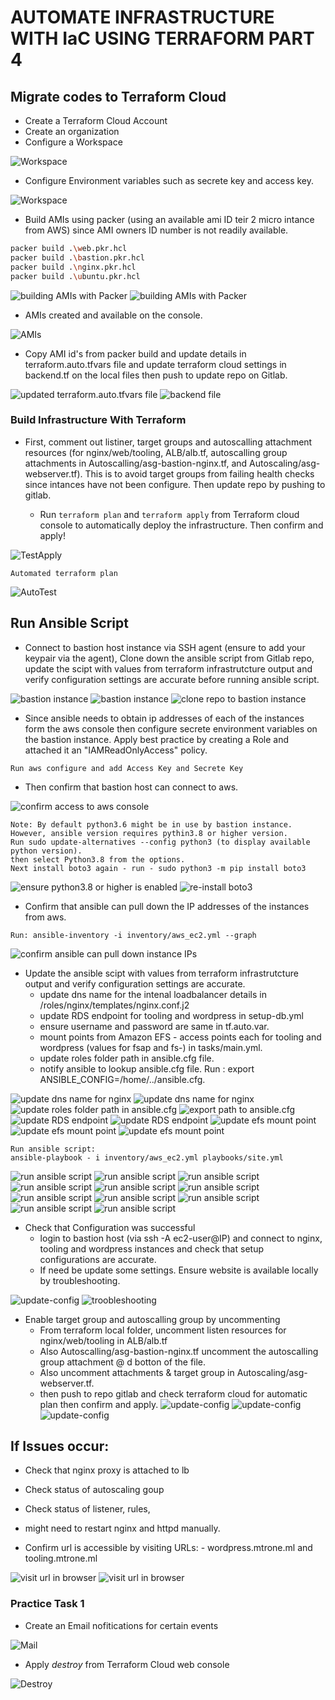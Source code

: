 # AUTOMATE INFRASTRUCTURE WITH IaC USING TERRAFORM PART 4


## Migrate codes to Terraform Cloud

- Create a Terraform Cloud Account
- Create an organization
- Configure a Workspace 

![Workspace](images/workspace1.png)

- Configure Environment variables such as secrete key and access key.

![Workspace](images/wsvariable.png)

- Build AMIs using packer (using an available ami ID teir 2 micro intance from AWS) since AMI owners ID number is not readily available.

```bash
packer build .\web.pkr.hcl
packer build .\bastion.pkr.hcl
packer build .\nginx.pkr.hcl  
packer build .\ubuntu.pkr.hcl   
```

![building AMIs with Packer](images/packer1.png)
![building AMIs with Packer](images/packer2.png)

- AMIs created and available on the console.

![AMIs](images/ami.png)

- Copy AMI id's from packer build and update details in terraform.auto.tfvars file and update terraform cloud settings in backend.tf on the local files then push to update repo on Gitlab. 

![updated terraform.auto.tfvars file](images/autoftvars.png)
![backend file](images/backend.png)


### Build Infrastructure With Terraform
- First, comment out listiner, target groups and autoscalling attachment resources (for nginx/web/tooling,  ALB/alb.tf, autoscalling group attachments in  Autoscalling/asg-bastion-nginx.tf, and Autoscaling/asg-webserver.tf). This is to avoid target groups from failing health checks since intances have not been configure.  Then update repo by pushing to gitlab.

    - Run ```terraform plan``` and ```terraform apply``` from Terraform cloud console to automatically deploy the infrastructure. Then confirm and apply!

![TestApply](images/test.png)

    Automated terraform plan

![AutoTest](images/autotest.png)



## Run Ansible Script 
- Connect to bastion host instance via SSH agent (ensure to add your keypair via the agent), Clone down the ansible script from  Gitlab repo, update the scipt with values from terraform infrastrutcture output and verify configuration settings are accurate before running ansible script.

![bastion instance](images/bastion1.png)
![bastion instance](images/bastion2.png)
![clone repo to bastion instance](images/bastion4.png)

- Since ansible needs to obtain ip addresses of each of the instances form the aws console then configure secrete environment variables on the bastion instance. Apply best practice by creating a Role and attached it an "IAMReadOnlyAccess" policy.
`````
Run aws configure and add Access Key and Secrete Key
`````
 - Then confirm that bastion host can connect to aws.

![confirm access to aws console](images/aws.png)

```
Note: By default python3.6 might be in use by bastion instance. However, ansible version requires pythin3.8 or higher version.
Run sudo update-alternatives --config python3 (to display available python version).
then select Python3.8 from the options.
Next install boto3 again - run - sudo python3 -m pip install boto3

```
![ensure python3.8 or higher is enabled](images/pythonv.png)
![re-install boto3](images/pythonv1.png)

- Confirm that ansible can pull down the IP addresses of the instances from aws.

`````
Run: ansible-inventory -i inventory/aws_ec2.yml --graph
`````
![confirm ansible can pull down instance IPs](images/ipaddresses.png)



- Update the ansible scipt with values from terraform infrastrutcture output and verify configuration settings are accurate.
    - update dns name for the intenal loadbalancer details in /roles/nginx/templates/nginx.conf.j2
    - update RDS endpoint for tooling and wordpress in  setup-db.yml
    - ensure username and password are same in tf.auto.var.
    -  mount points from Amazon EFS - access points each for tooling and wordpress (values for fsap and fs-) in tasks/main.yml.
    - update roles folder path in ansible.cfg file.
    - notify ansible to lookup ansible.cfg file. Run : export ANSIBLE_CONFIG=/home/../ansible.cfg.

![update dns name for nginx](images/updatedns1.png)
![update dns name for nginx](images/updatedns2.png)
![update roles folder path in ansible.cfg](images/rolespath.png)
![export path to ansible.cfg](images/exportpath.png)
![update RDS endpoint](images/rdsendpointooling.png)
![update RDS endpoint](images/rdsendpointwordpress.png)
![update efs mount point](images/efs.png)
![update efs mount point](images/efs1.png)
![update efs mount point](images/efs2.png)

```
Run ansible script: 
ansible-playbook - i inventory/aws_ec2.yml playbooks/site.yml
```
![run ansible script](images/ansibleconf1.png)
![run ansible script](images/ansibleconf2.png)
![run ansible script](images/ansibleconf3.png)
![run ansible script](images/ansibleconf4.png)
![run ansible script](images/ansibleconf5.png)
![run ansible script](images/ansibleconf6.png)
![run ansible script](images/ansibleconf7.png)
![run ansible script](images/ansibleconf8.png)
![run ansible script](images/ansibleconf9.png)
![run ansible script](images/ansibleconf10.png)
![run ansible script](images/ansibleconf11.png)



- Check that Configuration was successful
    - login to bastion host (via ssh -A ec2-user@IP) and connect to nginx, tooling and wordpress instances and check that setup configurations are accurate.
    - If need be update some settings. Ensure website is available locally by troubleshooting.

![update-config](images/update-config.php.png)
![troobleshooting](images/update-config.php2.png)



- Enable target group and autoscalling group by uncommenting 
    - From terraform local folder, uncomment listen resources for nginx/web/tooling in ALB/alb.tf
    - Also Autoscalling/asg-bastion-nginx.tf uncomment the autoscalling group attachment @ d botton of the file. 
    - Also uncomment attachments & target group in Autoscaling/asg-webserver.tf.
    - then push to repo gitlab and check terraform cloud for automatic plan then confirm and apply.
![update-config](images/albuncomment1.png)
![update-config](images/albuncomment3.png)
![update-config](images/from-uncommented.png)



## If Issues occur:
- Check that nginx proxy is attached to lb 
- Check status of autoscaling goup
- Check status of listener, rules,
- might need to restart nginx and httpd manually. 

- Confirm url is accessible by visiting URLs: - wordpress.mtrone.ml and tooling.mtrone.ml

![visit url in browser](images/website2.png)
![visit url in browser](images/website1.png)
 
### Practice Task 1

<!-- - Configure 3 branches in terraform-cloud repository for _dev_, _test_ and _prod_ environments
- Make neccesary configurations to trigger runs automatically for the _dev_ environment -->
- Create an Email nofitications for certain events

![Mail](images/mail.png)

- Apply _destroy_ from Terraform Cloud web console


![Destroy](images/destroy2.png)


<!-- ### Practice Task 2

- Create a simple Terraform repository that will be your module
- Import the module to your private registry
- Create a configuration that uses the module
- Create a workspace for the configuration 
- Deploy the infrastructure
- Destroy the deployment -->
